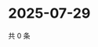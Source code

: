 # 2025-07-29

共 0 条

<!-- BEGIN ZHIHUVIDEO -->
<!-- 最后更新时间 Tue Jul 29 2025 15:17:43 GMT+0800 (China Standard Time) -->

<!-- END ZHIHUVIDEO -->
